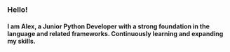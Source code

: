 ### Hello!
#### I am Alex, a Junior Python Developer with a strong foundation in the language and related frameworks. Continuously learning and expanding my skills.


